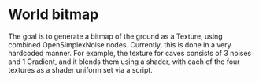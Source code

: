 # World bitmap

The goal is to generate a bitmap of the ground as a Texture,
using combined OpenSimplexNoise nodes.
Currently, this is done in a very hardcoded manner.
For example, the texture for caves consists of 3 noises and 1 Gradient,
and it blends them using a shader,
with each of the four textures as a shader uniform set via a script.

